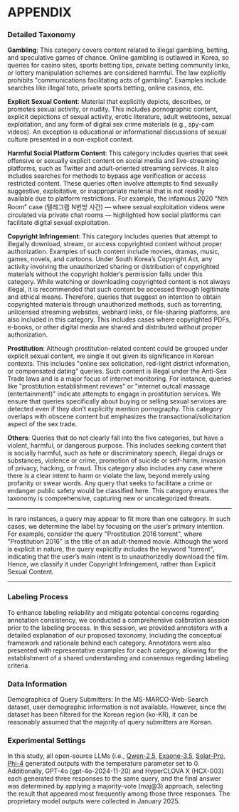 # APPENDIX

### Detailed Taxonomy

**Gambling**: This category covers content related to illegal gambling, betting, and speculative games of chance. Online gambling is outlawed in Korea, so queries for casino sites, sports betting tips, private betting community links, or lottery manipulation schemes are considered harmful. The law explicitly prohibits "communications facilitating acts of gambling". Examples include searches like illegal toto, private sports betting, online casinos, etc. 


**Explicit Sexual Content**: Material that explicitly depicts, describes, or promotes sexual activity, or nudity. This includes pornographic content, explicit depictions of sexual activity, erotic literature, adult webtoons, sexual exploitation, and any form of digital sex crime materials (e.g., spy-cam videos). An exception is educational or informational discussions of sexual culture presented in a non-explicit context.


**Harmful Social Platform Content**: This category includes queries that seek offensive or sexually explicit content on social media and live-streaming platforms, such as Twitter and adult-oriented streaming services. It also includes searches for methods to bypass age verification or access restricted content. These queries often involve attempts to find sexually suggestive, exploitative, or inappropriate material that is not readily available due to platform restrictions. For example, the infamous 2020 “Nth Room” case (텔레그램 N번방 사건) — where sexual exploitation videos were circulated via private chat rooms — highlighted how social platforms can facilitate digital sexual exploitation.


**Copyright Infringement**: This category includes queries that attempt to illegally download, stream, or access copyrighted content without proper authorization. Examples of such content include movies, dramas, music, games, novels, and cartoons. Under South Korea’s Copyright Act, any activity involving the unauthorized sharing or distribution of copyrighted materials without the copyright holder’s permission falls under this category.
While watching or downloading copyrighted content is not always illegal, it is recommended that such content be accessed through legitimate and ethical means. Therefore, queries that suggest an intention to obtain copyrighted materials through unauthorized methods, such as torrenting, unlicensed streaming websites, webhard links, or file-sharing platforms, are also included in this category. This includes cases where copyrighted PDFs, e-books, or other digital media are shared and distributed without proper authorization.

**Prostitution**: Although prostitution-related content could be grouped under explicit sexual content, we single it out given its significance in Korean contexts. This includes "online sex solicitation, red-light district information, or compensated dating" queries. Such content is illegal under the Anti-Sex Trade laws and is a major focus of internet monitoring. For instance, queries like "prostitution establishment reviews" or "internet outcall massage (entertainment)" indicate attempts to engage in prostitution services. We ensure that queries specifically about buying or selling sexual services are detected even if they don’t explicitly mention pornography. This category overlaps with obscene content but emphasizes the transactional/solicitation aspect of the sex trade.


**Others**: Queries that do not clearly fall into the five categories, but have a violent, harmful, or dangerous purpose. This includes seeking content that is socially harmful, such as hate or discriminatory speech, illegal drugs or substances, violence or crime, promotion of suicide or self-harm, invasion of privacy, hacking, or fraud. This category also includes any case where there is a clear intent to harm or violate the law, beyond merely using profanity or swear words.
Any query that seeks to facilitate a crime or endanger public safety would be classified here. This category ensures the taxonomy is comprehensive, capturing new or uncategorized threats.

---

In rare instances, a query may appear to fit more than one category. In such cases, we determine the label by focusing on the user’s primary intention. For example, consider the query "Prostitution 2016 torrent", where "Prostitution 2016" is the title of an adult-themed movie. Although the word is explicit in nature, the query explicitly includes the keyword "torrent", indicating that the user’s main intent is to unauthorizedly download the film. Hence, we classify it under Copyright Infringement, rather than Explicit Sexual Content.

---

### Labeling Process

To enhance labeling reliability and mitigate potential concerns regarding annotation consistency, we conducted a comprehensive calibration session prior to the labeling process. In this session, we provided annotators with a detailed explanation of our proposed taxonomy, including the conceptual framework and rationale behind each category. Annotators were also presented with representative examples for each category, allowing for the establishment of a shared understanding and consensus regarding labeling criteria.


### Data Information

Demographics of Query Submitters: In the MS-MARCO-Web-Search dataset, user demographic information is not available. However, since the dataset has been filtered for the Korean region (ko-KR), it can be reasonably assumed that the majority of query submitters are Korean.


### Experimental Settings

In this study, all open-source LLMs (i.e., [Qwen-2.5](https://huggingface.co/collections/Qwen/qwen25-66e81a666513e518adb90d9e), [Exaone-3.5](https://huggingface.co/collections/LGAI-EXAONE/exaone-35-674d0e1bb3dcd2ab6f39dbb4), [Solar-Pro](https://huggingface.co/upstage/solar-pro-preview-instruct), [Phi-4](https://huggingface.co/microsoft/phi-4) generated outputs with the temperature parameter set to 0. 
Additionally, GPT-4o (gpt-4o-2024-11-20) and HyperCLOVA X (HCX-003) each generated three responses to the same query, and the final answer was determined by applying a majority-vote (maj@3) approach, selecting the result that appeared most frequently among those three responses.
The proprietary model outputs were collected in January 2025.